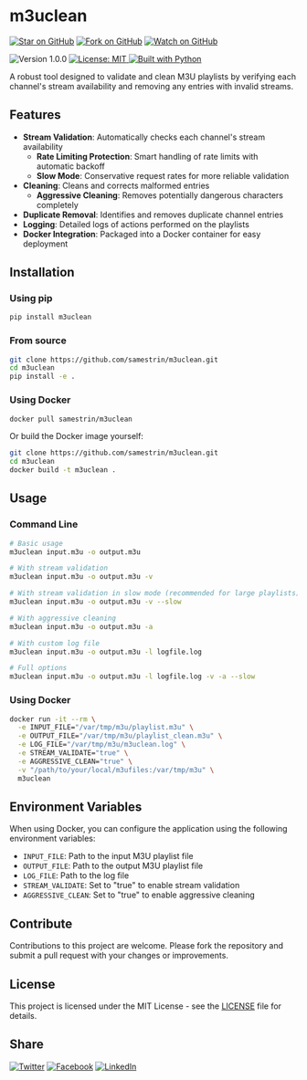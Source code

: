 # m3uclean
[![Star on GitHub](https://img.shields.io/github/stars/samestrin/m3uclean?style=social)](https://github.com/samestrin/m3uclean/stargazers) [![Fork on GitHub](https://img.shields.io/github/forks/samestrin/m3uclean?style=social)](https://github.com/samestrin/m3uclean/network/members) [![Watch on GitHub](https://img.shields.io/github/watchers/samestrin/m3uclean?style=social)](https://github.com/samestrin/m3uclean/watchers)

![Version 1.0.0](https://img.shields.io/badge/Version-1.0.0-blue) [![License: MIT](https://img.shields.io/badge/License-MIT-yellow.svg) ](https://opensource.org/licenses/MIT)[![Built with Python](https://img.shields.io/badge/Built%20with-Python-green)](https://www.python.org/)

A robust tool designed to validate and clean M3U playlists by verifying each channel's stream availability and removing any entries with invalid streams.

## Features

* **Stream Validation**: Automatically checks each channel's stream availability
  * **Rate Limiting Protection**: Smart handling of rate limits with automatic backoff
  * **Slow Mode**: Conservative request rates for more reliable validation
* **Cleaning**: Cleans and corrects malformed entries
  * **Aggressive Cleaning**: Removes potentially dangerous characters completely
* **Duplicate Removal**: Identifies and removes duplicate channel entries
* **Logging**: Detailed logs of actions performed on the playlists
* **Docker Integration**: Packaged into a Docker container for easy deployment

## Installation

### Using pip

```bash
pip install m3uclean
```

### From source

```bash
git clone https://github.com/samestrin/m3uclean.git
cd m3uclean
pip install -e .
```
  
### Using Docker

```bash
docker pull samestrin/m3uclean
```

Or build the Docker image yourself:

```bash
git clone https://github.com/samestrin/m3uclean.git
cd m3uclean
docker build -t m3uclean .
```

## Usage

### Command Line

```bash
# Basic usage
m3uclean input.m3u -o output.m3u

# With stream validation
m3uclean input.m3u -o output.m3u -v

# With stream validation in slow mode (recommended for large playlists)
m3uclean input.m3u -o output.m3u -v --slow

# With aggressive cleaning
m3uclean input.m3u -o output.m3u -a

# With custom log file
m3uclean input.m3u -o output.m3u -l logfile.log

# Full options
m3uclean input.m3u -o output.m3u -l logfile.log -v -a --slow
```

### Using Docker

```bash
docker run -it --rm \
  -e INPUT_FILE="/var/tmp/m3u/playlist.m3u" \
  -e OUTPUT_FILE="/var/tmp/m3u/playlist_clean.m3u" \
  -e LOG_FILE="/var/tmp/m3u/m3uclean.log" \
  -e STREAM_VALIDATE="true" \
  -e AGGRESSIVE_CLEAN="true" \
  -v "/path/to/your/local/m3ufiles:/var/tmp/m3u" \
  m3uclean
```

## Environment Variables

When using Docker, you can configure the application using the following environment variables:

* `INPUT_FILE`: Path to the input M3U playlist file
* `OUTPUT_FILE`: Path to the output M3U playlist file
* `LOG_FILE`: Path to the log file
* `STREAM_VALIDATE`: Set to "true" to enable stream validation
* `AGGRESSIVE_CLEAN`: Set to "true" to enable aggressive cleaning

## Contribute

Contributions to this project are welcome. Please fork the repository and submit a pull request with your changes or improvements.

## License

This project is licensed under the MIT License - see the [LICENSE](LICENSE) file for details.

## Share

[![Twitter](https://img.shields.io/badge/X-Tweet-blue)](https://twitter.com/intent/tweet?text=Check%20out%20this%20awesome%20project!&url=https://github.com/samestrin/m3uclean) [![Facebook](https://img.shields.io/badge/Facebook-Share-blue)](https://www.facebook.com/sharer/sharer.php?u=https://github.com/samestrin/m3uclean) [![LinkedIn](https://img.shields.io/badge/LinkedIn-Share-blue)](https://www.linkedin.com/sharing/share-offsite/?url=https://github.com/samestrin/m3uclean)